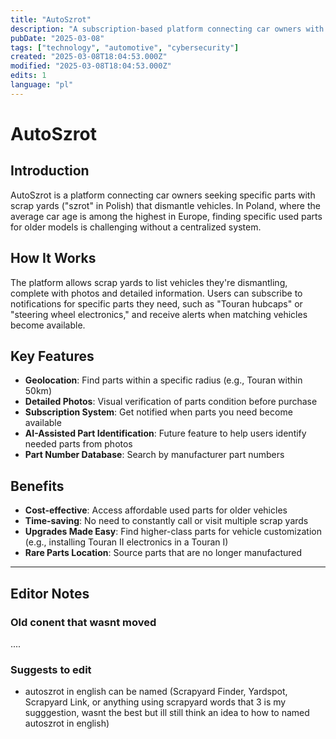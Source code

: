 ```yaml
---
title: "AutoSzrot"
description: "A subscription-based platform connecting car owners with scrapyards to find specific used parts, featuring geolocation and photo verification."
pubDate: "2025-03-08"
tags: ["technology", "automotive", "cybersecurity"]
created: "2025-03-08T18:04:53.000Z"
modified: "2025-03-08T18:04:53.000Z"
edits: 1
language: "pl"
---
```


# AutoSzrot

## Introduction
AutoSzrot is a platform connecting car owners seeking specific parts with scrap yards ("szrot" in Polish) that dismantle vehicles. In Poland, where the average car age is among the highest in Europe, finding specific used parts for older models is challenging without a centralized system.

## How It Works
The platform allows scrap yards to list vehicles they're dismantling, complete with photos and detailed information. Users can subscribe to notifications for specific parts they need, such as "Touran hubcaps" or "steering wheel electronics," and receive alerts when matching vehicles become available.

## Key Features
- **Geolocation**: Find parts within a specific radius (e.g., Touran within 50km)
- **Detailed Photos**: Visual verification of parts condition before purchase
- **Subscription System**: Get notified when parts you need become available
- **AI-Assisted Part Identification**: Future feature to help users identify needed parts from photos
- **Part Number Database**: Search by manufacturer part numbers

## Benefits
- **Cost-effective**: Access affordable used parts for older vehicles
- **Time-saving**: No need to constantly call or visit multiple scrap yards
- **Upgrades Made Easy**: Find higher-class parts for vehicle customization (e.g., installing Touran II electronics in a Touran I)
- **Rare Parts Location**: Source parts that are no longer manufactured

----

## Editor Notes

### Old conent that wasnt moved

....

### Suggests to edit

- autoszrot in english can be named (Scrapyard Finder, Yardspot, Scrapyard Link, or anything using scrapyard words that 3 is my sugggestion, wasnt the best but ill still think an idea to how to named autoszrot in english)
